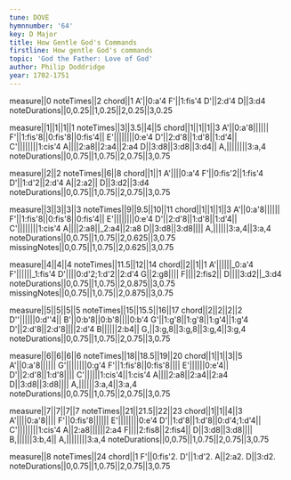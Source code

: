 ```yaml
---
tune: DOVE
hymnnumber: '64'
key: D Major
title: How Gentle God's Commands
firstline: How gentle God's commands
topic: 'God the Father: Love of God'
author: Philip Doddridge
year: 1702-1751
---
```

measure||0
noteTimes||2
chord||1
A'||0:a'4
F'||1:fis'4
D'||2:d'4
D||3:d4
noteDurations||0,0.25||1,0.25||2,0.25||3,0.25

measure||1||1||1||1
noteTimes||3||3.5||4||5
chord||1||1||1||3
A'||0:a'8||||||
F'||1:fis'8||0:fis'8||0:fis'4||
E'||||||||0:e'4
D'||2:d'8||1:d'8||1:d'4||
C'||||||||1:cis'4
A||||2:a8||2:a4||2:a4
D||3:d8||3:d8||3:d4||
A,||||||||3:a,4
noteDurations||0,0.75||1,0.75||2,0.75||3,0.75

measure||2||2
noteTimes||6||8
chord||1||1
A'||||0:a'4
F'||0:fis'2||1:fis'4
D'||1:d'2||2:d'4
A||2:a2||
D||3:d2||3:d4
noteDurations||0,0.75||1,0.75||2,0.75||3,0.75

measure||3||3||3||3
noteTimes||9||9.5||10||11
chord||1||1||1||3
A'||0:a'8||||||
F'||1:fis'8||0:fis'8||0:fis'4||
E'||||||||0:e'4
D'||2:d'8||1:d'8||1:d'4||
C'||||||||1:cis'4
A||||2:a8||_2:a4||2:a8
D||3:d8||3:d8||||
A,||||||3:a,4||3:a,4
noteDurations||0,0.75||1,0.75||2,0.625||3,0.75
missingNotes||0,0.75||1,0.75||2,0.625||3,0.75

measure||4||4||4
noteTimes||11.5||12||14
chord||2||1||1
A'||||||_0:a'4
F'||||||_1:fis'4
D'||||0:d'2;1:d'2||2:d'4
G||2:g8||||
F||||2:fis2||
D||||3:d2||_3:d4
noteDurations||0,0.75||1,0.75||2,0.875||3,0.75
missingNotes||0,0.75||1,0.75||2,0.875||3,0.75

measure||5||5||5||5
noteTimes||15||15.5||16||17
chord||2||2||2||2
D''||||||0:d''4||
B'||0:b'8||0:b'8||||0:b'4
G'||1:g'8||1:g'8||1:g'4||1:g'4
D'||2:d'8||2:d'8||||2:d'4
B||||||2:b4||
G,||3:g,8||3:g,8||3:g,4||3:g,4
noteDurations||0,0.75||1,0.75||2,0.75||3,0.75

measure||6||6||6||6
noteTimes||18||18.5||19||20
chord||1||1||3||5
A'||0:a'8||||||
G'||||||||0:g'4
F'||1:fis'8||0:fis'8||||
E'||||||0:e'4||
D'||2:d'8||1:d'8||||
C'||||||1:cis'4||1:cis'4
A||||2:a8||2:a4||2:a4
D||3:d8||3:d8||||
A,||||||3:a,4||3:a,4
noteDurations||0,0.75||1,0.75||2,0.75||3,0.75

measure||7||7||7||7
noteTimes||21||21.5||22||23
chord||1||1||4||3
A'||||0:a'8||||
F'||0:fis'8||||||
E'||||||||0:e'4
D'||1:d'8||1:d'8||0:d'4;1:d'4||
C'||||||||1:cis'4
A||2:a8||||||2:a4
F||||2:fis8||2:fis4||
D||3:d8||3:d8||||
B,||||||3:b,4||
A,||||||||3:a,4
noteDurations||0,0.75||1,0.75||2,0.75||3,0.75

measure||8
noteTimes||24
chord||1
F'||0:fis'2.
D'||1:d'2.
A||2:a2.
D||3:d2.
noteDurations||0,0.75||1,0.75||2,0.75||3,0.75

